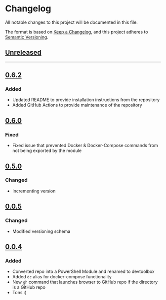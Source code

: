 # Changelog

All notable changes to this project will be documented in this file.

The format is based on [Keep a Changelog](https://keepachangelog.com/en/1.0.0/),
and this project adheres to [Semantic Versioning](https://semver.org/spec/v2.0.0.html).

## [Unreleased]

---

## [0.6.2]

### Added

- Updated README to provide installation instructions from the repository
- Added GitHub Actions to provide maintenance of the repository

## [0.6.0]

### Fixed

- Fixed issue that prevented Docker & Docker-Compose commands from not being exported by the module

## [0.5.0]

### Changed

- Incrementing version

## [0.0.5]

### Changed

- Modified versioning schema

## [0.0.4]

### Added

- Converted repo into a PowerShell Module and renamed to devtoolbox
- Added `dc` alias for docker-compose functionality
- New `gh` command that launches browser to GitHub repo if the directory is a GitHub repo
- Tons :)

[Unreleased]: https://github.com/michaeljolley/devtools/compare/[0.6.2]...HEAD
[0.6.2]: https://github.com/michaeljolley/devtools/compare/[0.6.0]...[0.6.2]
[0.6.0]: https://github.com/michaeljolley/devtools/compare/[0.5.0]...[0.6.0]
[0.5.0]: https://github.com/michaeljolley/devtools/compare/[0.0.4]...[0.5.0]
[0.0.5]: https://github.com/michaeljolley/devtools/compare/[0.0.5]...[0.0.5]
[0.0.4]: https://github.com/michaeljolley/devtools/compare/4a9f707...[0.0.4]
